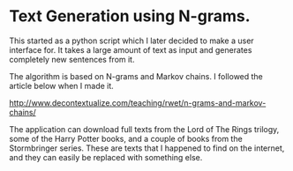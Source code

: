 ﻿
# Text Generation using N-grams.

This started as a python script which I later decided to make a user interface for. It takes a large amount of text as input and generates completely new sentences from it.

The algorithm is based on N-grams and Markov chains. I followed the article below when I made it.

http://www.decontextualize.com/teaching/rwet/n-grams-and-markov-chains/

The application can download full texts from the Lord of The Rings trilogy, some of the Harry Potter books, and a couple of books from the Stormbringer series. These are texts that I happened to find on the internet, and they can easily be replaced with something else.